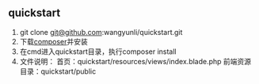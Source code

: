 ## quickstart
1. git clone git@github.com:wangyunli/quickstart.git
2. 下载[composer]( https://getcomposer.org/Composer-Setup.exe "composer")并安装
3. 在cmd进入quickstart目录，执行composer install
4. 文件说明：
首页：quickstart/resources/views/index.blade.php
前端资源目录：quickstart/public